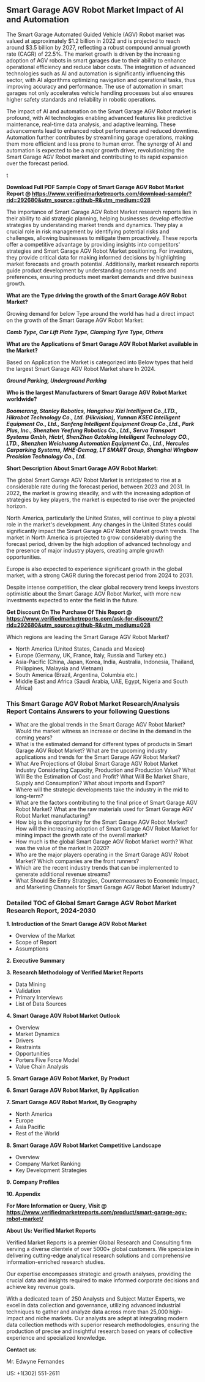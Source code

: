 <h2>Smart Garage AGV Robot Market Impact of AI and Automation</h2><p>The Smart Garage Automated Guided Vehicle (AGV) Robot market was valued at approximately $1.2 billion in 2022 and is projected to reach around $3.5 billion by 2027, reflecting a robust compound annual growth rate (CAGR) of 22.5%. The market growth is driven by the increasing adoption of AGV robots in smart garages due to their ability to enhance operational efficiency and reduce labor costs. The integration of advanced technologies such as AI and automation is significantly influencing this sector, with AI algorithms optimizing navigation and operational tasks, thus improving accuracy and performance. The use of automation in smart garages not only accelerates vehicle handling processes but also ensures higher safety standards and reliability in robotic operations.</p><p>The impact of AI and automation on the Smart Garage AGV Robot market is profound, with AI technologies enabling advanced features like predictive maintenance, real-time data analysis, and adaptive learning. These advancements lead to enhanced robot performance and reduced downtime. Automation further contributes by streamlining garage operations, making them more efficient and less prone to human error. The synergy of AI and automation is expected to be a major growth driver, revolutionizing the Smart Garage AGV Robot market and contributing to its rapid expansion over the forecast period.</p>t</p><p id="" class=""><strong>Download Full PDF Sample Copy of Smart Garage AGV Robot Market Report @ <a href="https://www.verifiedmarketreports.com/download-sample/?rid=292680&utm_source=github-R&utm_medium=028" target="_blank">https://www.verifiedmarketreports.com/download-sample/?rid=292680&utm_source=github-R&utm_medium=028</a></strong></p><p>The importance of&nbsp;Smart Garage AGV Robot Market research reports lies in their ability to aid strategic planning, helping businesses develop effective strategies by understanding market trends and dynamics. They play a crucial role in risk management by identifying potential risks and challenges, allowing businesses to mitigate them proactively. These reports offer a competitive advantage by providing insights into competitors' strategies and Smart Garage AGV Robot Market positioning. For investors, they provide critical data for making informed decisions by highlighting market forecasts and growth potential. Additionally, market research reports guide product development by understanding consumer needs and preferences, ensuring products meet market demands and drive business growth.</p><p><strong>What are the&nbsp;Type driving the growth of the Smart Garage AGV Robot Market?</strong></p><p id="" class="">Growing demand for below Type around the world has had a direct impact on the growth of the Smart Garage AGV Robot Market:</p><em><strong>Comb Type, Car Lift Plate Type, Clamping Tyre Type, Others</strong></em></p><strong>What are the&nbsp;Applications&nbsp;of Smart Garage AGV Robot Market available in the Market?</strong></p><p id="" class="">Based on Application the Market is categorized into Below types that held the largest Smart Garage AGV Robot Market share In 2024.</p><em><strong>Ground Parking, Underground Parking</strong></em></p><strong>Who is the largest Manufacturers of Smart Garage AGV Robot Market worldwide?</strong></p><p><em><strong>Boomerang, Stanley Robotics, Hangzhou Xizi Intelligent Co.,LTD., Hikrobot Technology Co., Ltd. (Hikvision), Yunnan KSEC Intelligent Equipment Co., Ltd., Sanfeng Intelligent Equipment Group Co.,Ltd., Park Plus, Inc., Shenzhen Yeefung Robotics Co., Ltd., Serva Transport Systems Gmbh, Hictrl, ShenZhen Gztoking Intelligent Technology CO., LTD., Shenzhen Weichuang Automation Equipment Co., Ltd., Hercules Carparking Systems, MHE-Demag, LT SMART Group, Shanghai Wingbow Precision Technology Co., Ltd.</strong></em></p><p id="" class=""><strong>Short Description About Smart Garage AGV Robot Market:</strong></p><p>The global Smart Garage AGV Robot Market is anticipated to rise at a considerable rate during the forecast period, between 2023 and 2031. In 2022, the market is growing steadily, and with the increasing adoption of strategies by key players, the market is expected to rise over the projected horizon.</p><p>North America, particularly the United States, will continue to play a pivotal role in the market's development. Any changes in the United States could significantly impact the Smart Garage AGV Robot Market growth trends. The market in North America is projected to grow considerably during the forecast period, driven by the high adoption of advanced technology and the presence of major industry players, creating ample growth opportunities.</p><p>Europe is also expected to experience significant growth in the global market, with a strong CAGR during the forecast period from 2024 to 2031.</p><p>Despite intense competition, the clear global recovery trend keeps investors optimistic about the Smart Garage AGV Robot Market, with more new investments expected to enter the field in the future.</p><p id="" class=""><strong>Get Discount On The Purchase Of This Report @ <a href="https://www.verifiedmarketreports.com/ask-for-discount/?rid=292680&utm_source=github-R&utm_medium=028" target="_blank">https://www.verifiedmarketreports.com/ask-for-discount/?rid=292680&utm_source=github-R&utm_medium=028</a></strong></p>Which regions are leading the Smart Garage AGV Robot Market?</p><ul><li>North America (United States, Canada and Mexico)</li><li>Europe (Germany, UK, France, Italy, Russia and Turkey etc.)</li><li>Asia-Pacific (China, Japan, Korea, India, Australia, Indonesia, Thailand, Philippines, Malaysia and Vietnam)</li><li>South America (Brazil, Argentina, Columbia etc.)</li><li>Middle East and Africa (Saudi Arabia, UAE, Egypt, Nigeria and South Africa)</li></ul><h3 id="" class="">This Smart Garage AGV Robot Market Research/Analysis Report Contains Answers to your following Questions</h3><ul><li>What are the global trends in the Smart Garage AGV Robot Market? Would the market witness an increase or decline in the demand in the coming years?</li><li>What is the estimated demand for different types of products in Smart Garage AGV Robot Market? What are the upcoming industry applications and trends for the Smart Garage AGV Robot Market?</li><li>What Are Projections of Global Smart Garage AGV Robot Market Industry Considering Capacity, Production and Production Value? What Will Be the Estimation of Cost and Profit? What Will Be Market Share, Supply and Consumption? What about imports and Export?</li><li>Where will the strategic developments take the industry in the mid to long-term?</li><li>What are the factors contributing to the final price of Smart Garage AGV Robot Market? What are the raw materials used for Smart Garage AGV Robot Market manufacturing?</li><li>How big is the opportunity for the Smart Garage AGV Robot Market? How will the increasing adoption of Smart Garage AGV Robot Market for mining impact the growth rate of the overall market?</li><li>How much is the global Smart Garage AGV Robot Market worth? What was the value of the market In 2020?</li><li>Who are the major players operating in the Smart Garage AGV Robot Market? Which companies are the front runners?</li><li>Which are the recent industry trends that can be implemented to generate additional revenue streams?</li><li>What Should Be Entry Strategies, Countermeasures to Economic Impact, and Marketing Channels for Smart Garage AGV Robot Market Industry?</li></ul><h3 id="" class="">Detailed TOC of Global Smart Garage AGV Robot Market Research Report, 2024-2030</h3><p id="" class=""><strong>1. Introduction of the Smart Garage AGV Robot Market</strong></p><ul><li>Overview of the Market</li><li>Scope of Report</li><li>Assumptions</li></ul><p id="" class=""><strong>2. Executive Summary</strong></p><p id="" class=""><strong>3. Research Methodology of Verified Market Reports</strong></p><ul><li>Data Mining</li><li>Validation</li><li>Primary Interviews</li><li>List of Data Sources</li></ul><p id="" class=""><strong>4. Smart Garage AGV Robot Market Outlook</strong></p><ul><li>Overview</li><li>Market Dynamics</li><li>Drivers</li><li>Restraints</li><li>Opportunities</li><li>Porters Five Force Model</li><li>Value Chain Analysis</li></ul><p id="" class=""><strong>5. Smart Garage AGV Robot Market, By Product</strong></p><p id="" class=""><strong>6. Smart Garage AGV Robot Market, By Application</strong></p><p id="" class=""><strong>7. Smart Garage AGV Robot Market, By Geography</strong></p><ul><li>North America</li><li>Europe</li><li>Asia Pacific</li><li>Rest of the World</li></ul><p id="" class=""><strong>8. Smart Garage AGV Robot Market Competitive Landscape</strong></p><ul><li>Overview</li><li>Company Market Ranking</li><li>Key Development Strategies</li></ul><p id="" class=""><strong>9. Company Profiles</strong></p><p id="" class=""><strong>10. Appendix</strong></p><p id="" class=""><strong>For More Information or Query, Visit @ <a href="https://www.verifiedmarketreports.com/product/smart-garage-agv-robot-market/" target="_blank">https://www.verifiedmarketreports.com/product/smart-garage-agv-robot-market/</a></strong></p><p id="" class=""><strong>About Us: Verified Market Reports</strong></p><p id="" class="">Verified Market Reports is a premier Global Research and Consulting firm serving a diverse clientele of over 5000+ global customers. We specialize in delivering cutting-edge analytical research solutions and comprehensive information-enriched research studies.</p><p id="" class="">Our expertise encompasses strategic and growth analyses, providing the crucial data and insights required to make informed corporate decisions and achieve key revenue goals.</p><p id="" class="">With a dedicated team of 250 Analysts and Subject Matter Experts, we excel in data collection and governance, utilizing advanced industrial techniques to gather and analyze data across more than 25,000 high-impact and niche markets. Our analysts are adept at integrating modern data collection methods with superior research methodologies, ensuring the production of precise and insightful research based on years of collective experience and specialized knowledge.</p><p id="" class=""><strong>Contact us:</strong></p><p id="" class="">Mr. Edwyne Fernandes</p><p id="" class="">US: +1(302) 551-2611</p>